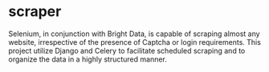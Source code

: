 # scraper
Selenium, in conjunction with Bright Data, is capable of scraping almost any website, irrespective of the presence of Captcha or login requirements. This project utilize Django and Celery to facilitate scheduled scraping and to organize the data in a highly structured manner.
